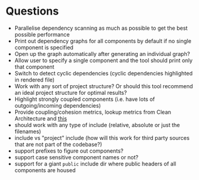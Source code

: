 # Questions

- Parallelise dependency scanning as much as possible to get the best possible performance
- Print out dependency graphs for all components by default if no single component is specified
- Open up the graph automatically after generating an individual graph?
- Allow user to specify a single component and the tool should print only that component
- Switch to detect cyclic dependencies (cyclic dependencies highlighted in rendered file)
- Work with any sort of project structure? Or should this tool recommend an ideal project structure for optimal results?
- Highlight strongly coupled components (i.e. have lots of outgoing/incoming dependencies)
- Provide coupling/cohesion metrics, lookup metrics from Clean Architecture and [this](https://softwareengineering.stackexchange.com/questions/151004/are-there-metrics-for-cohesion-and-coupling)
- should work with any type of include (relative, absolute or just the filenames)
- <system> include vs "project" include (how will this work for third party sources that are not part of the codebase?)
- support prefixes to figure out components?
- support case sensitive component names or not?
- support for a giant `public` include dir where public headers of all components are housed